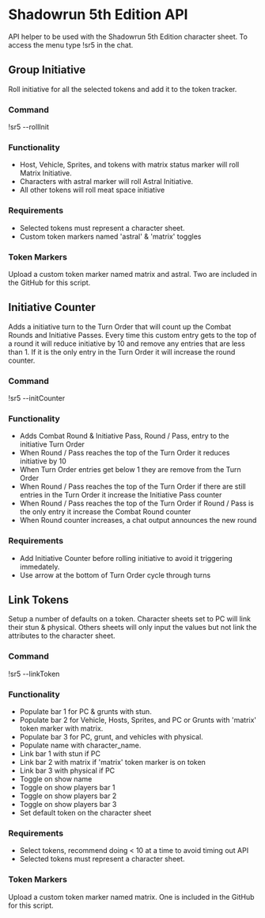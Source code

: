 Shadowrun 5th Edition API
=======================

API helper to be used with the Shadowrun 5th Edition character sheet. To access the menu type !sr5 in the chat.


## Group Initiative

Roll initiative for all the selected tokens and add it to the token tracker.

### Command

!sr5 --rollInit

### Functionality

* Host, Vehicle, Sprites, and tokens with matrix status marker will roll Matrix Initiative.
* Characters with astral marker will roll Astral Initiative.
* All other tokens will roll meat space initiative

### Requirements

* Selected tokens must represent a character sheet.
* Custom token markers named 'astral' & 'matrix' toggles

### Token Markers

Upload a custom token marker named matrix and astral. Two are included in the GitHub for this script.


## Initiative Counter

Adds a initiative turn to the Turn Order that will count up the Combat Rounds and Initiative Passes. Every time this custom entry gets to the top of a round it will reduce initiative by 10 and remove any entries that are less than 1. If it is the only entry in the Turn Order it will increase the round counter.

### Command

!sr5 --initCounter

### Functionality

* Adds Combat Round & Initiative Pass, Round / Pass, entry to the initiative Turn Order
* When Round / Pass reaches the top of the Turn Order it reduces initiative by 10
* When Turn Order entries get below 1 they are remove from the Turn Order
* When Round / Pass reaches the top of the Turn Order if there are still entries in the Turn Order it increase the Initiative Pass counter
* When Round / Pass reaches the top of the Turn Order if Round / Pass is the only entry it increase the Combat Round counter
* When Round counter increases, a chat output announces the new round

### Requirements

* Add Initiative Counter before rolling initiative to avoid it triggering immedately.
* Use arrow at the bottom of Turn Order cycle through turns


## Link Tokens

Setup a number of defaults on a token. Character sheets set to PC will link their stun & physical. Others sheets will only input the values but not link the attributes to the character sheet.

### Command

!sr5 --linkToken

### Functionality

* Populate bar 1 for PC & grunts with stun.
* Populate bar 2 for Vehicle, Hosts, Sprites, and PC or Grunts with 'matrix' token marker with matrix.
* Populate bar 3 for PC, grunt, and vehicles with physical.
* Populate name with character_name.
* Link bar 1 with stun if PC
* Link bar 2 with matrix if 'matrix' token marker is on token
* Link bar 3 with physical if PC
* Toggle on show name
* Toggle on show players bar 1
* Toggle on show players bar 2
* Toggle on show players bar 3
* Set default token on the character sheet


### Requirements

* Select tokens, recommend doing < 10 at a time to avoid timing out API
* Selected tokens must represent a character sheet.

### Token Markers

Upload a custom token marker named matrix. One is included in the GitHub for this script.